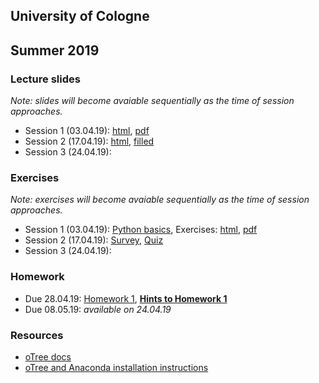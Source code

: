 ## University of Cologne
## Summer 2019

### Lecture slides
_Note: slides will become avaiable sequentially as the time of session approaches._
- Session 1 (03.04.19): [html](https://jeshan49.github.io/bms2019/session_one.html), [pdf](https://raw.githubusercontent.com/jeshan49/bms2019/master/session_one.pdf)
- Session 2 (17.04.19): [html](https://jeshan49.github.io/bms2019/session_two.html), [filled](https://jeshan49.github.io/bms2019/session_two_filled.html)
- Session 3 (24.04.19): 

### Exercises
_Note: exercises will become avaiable sequentially as the time of session approaches._
- Session 1 (03.04.19): [Python basics](https://raw.githubusercontent.com/jeshan49/bms2019/master/py_basics1.py), Exercises: [html](https://jeshan49.github.io/bms2019/tutorial_one.html), [pdf](https://raw.githubusercontent.com/jeshan49/bms2019/master/tutorial_one.pdf)
- Session 2 (17.04.19): [Survey](https://jeshan49.github.io/bms2019/survey_tut%20(1).html), [Quiz](https://jeshan49.github.io/bms2019/quiz_tut.html)
- Session 3 (24.04.19): 

### Homework
- Due 28.04.19: [Homework 1](https://raw.githubusercontent.com/jeshan49/bms2019/master/BMS_HW1_19.pdf), [__Hints to Homework 1__](https://jeshan49.github.io/bms2019/hints_hw1.html)
- Due 08.05.19: _available on 24.04.19_

### Resources
- [oTree docs](https://otree.readthedocs.io/en/latest/)
- [oTree and Anaconda installation instructions](https://raw.githubusercontent.com/jeshan49/bms2019/master/Installation_Guide.pdf)
